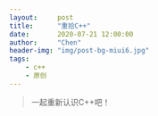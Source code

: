 ```yaml
---
layout:     post
title:      "重拾C++"
date:       2020-07-21 12:00:00
author:     "Chen"
header-img: "img/post-bg-miui6.jpg"
tags:
    - c++
    - 原创
---
```

> 一起重新认识C++吧！
